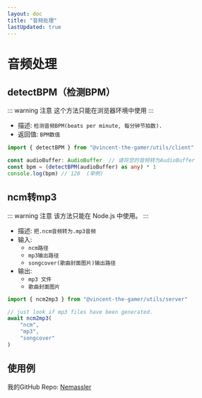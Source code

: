 ```yaml
---
layout: doc
title: "音频处理"
lastUpdated: true
---
```


# 音频处理

## detectBPM（检测BPM）

::: warning 注意
这个方法只能在浏览器环境中使用
:::

- 描述: `检测音频BPM(beats per minute, 每分钟节拍数).`
- 返回值: `BPM数值`

```ts
import { detectBPM } from "@vincent-the-gamer/utils/client"

const audioBuffer: AudioBuffer  // 请将您的音频转为AudioBuffer
const bpm = (detectBPM(audioBuffer) as any) * 1
console.log(bpm) // 120  (举例)
```

## ncm转mp3

::: warning 注意
该方法只能在 Node.js 中使用。
:::

- 描述: `把.ncm音频转为.mp3音频`
- 输入: 
    - `ncm路径`
    - `mp3输出路径`
    - `songcover(歌曲封面图片)输出路径`
- 输出:
    - `mp3 文件`
    - `歌曲封面图片`


```ts twoslash
import { ncm2mp3 } from "@vincent-the-gamer/utils/server"

// just look if mp3 files have been generated.
await ncm2mp3(
    "ncm", 
    "mp3", 
    "songcover"
)
```

## 使用例
我的GitHub Repo: [Nemassler](https://github.com/Vincent-the-gamer/Nemassler)